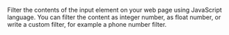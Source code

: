 Filter the contents of the input element on your web page using JavaScript language. You can filter the content as integer number, as float number, or write a custom filter, for example a phone number filter.